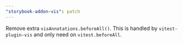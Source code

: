 ```yaml
---
"storybook-addon-vis": patch
---
```


Remove extra `visAnnotations.beforeAll()`.
This is handled by `vitest-plugin-vis` and only need on `vitest.beforeAll`.

